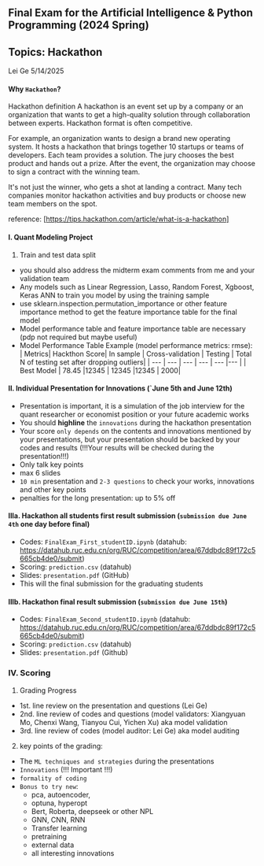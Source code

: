 ## Final Exam for the Artificial Intelligence & Python Programming (2024 Spring)
## Topics: Hackathon
Lei Ge 5/14/2025
#### Why `Hackathon`?

Hackathon definition
A hackathon is an event set up by a company or an organization that wants to get a high-quality solution through collaboration between experts. Hackathon format is often competitive.

For example, an organization wants to design a brand new operating system. It hosts a hackathon that brings together 10 startups or teams of developers.  Each team provides a solution. The jury chooses the best product and hands out a prize.  After the event, the organization may choose to sign a contract with the winning team. 

It's not just the winner, who gets a shot at landing a contract. Many tech companies monitor hackathon activities and buy products or choose new team members on the spot.

reference: [https://tips.hackathon.com/article/what-is-a-hackathon]




#### I.  Quant Modeling Project 

1. Train and test data split 
  - you should also address the midterm exam comments from me and your validation team
  - Any models such as Linear Regression, Lasso, Random Forest, Xgboost, Keras ANN to train you model by using the training sample
  - use sklearn.inspection.permutation_importance or other feature importance method to get the feature importance table for the final model
  - Model performance table and feature importance table are necessary (pdp not required but maybe useful)
- Model Performance Table Example (model performance metrics: rmse):
| Metrics| Hackthon Score| In sample | Cross-validation | Testing | Total N of testing set after dropping outliers|
| --- | --- | --- | --- |  --- |--- |
| Best Model | 78.45 |12345 | 12345 |12345 | 2000|



#### II. Individual Presentation for Innovations (`June 5th and June 12th)

- Presentation is important, it is a simulation of the job interview for the quant researcher or economist position or your future academic works
- You should **highline** the `innovations` during the hackathon presentation 
- Your score `only depends` on the contents and innovations mentioned by your presentations, but your presentation should be backed by your codes and results (!!!Your results will be checked during the presentation!!!)
- Only talk key points
- max 6 slides 
- `10 min` presentation and `2-3 questions` to check your works, innovations and other key points 
- penalties for the long presentation: up to 5% off 



#### IIIa. Hackathon all students first result submission (`submission due June 4th` one day before final)

  - Codes: `FinalExam_First_studentID.ipynb` (datahub: https://datahub.ruc.edu.cn/org/RUC/competition/area/67ddbdc89f172c5665cb4de0/submit)
  - Scoring: `prediction.csv` (datahub)
  - Slides: `presentation.pdf` (GitHub)
  - This will the final submission for the graduating students 



#### IIIb. Hackathon final result submission (`submission due June 15th`)

  - Codes: `FinalExam_Second_studentID.ipynb` (datahub: https://datahub.ruc.edu.cn/org/RUC/competition/area/67ddbdc89f172c5665cb4de0/submit)
  - Scoring: `prediction.csv` (datahub)
  - Slides: `presentation.pdf` (Github)



### IV. Scoring


1. Grading Progress
- 1st. line review on the presentation and questions (Lei Ge) 
- 2nd. line review of codes and questions (model validators: Xiangyuan Mo, Chenxi Wang, Tianyou Cui, Yichen Xu) aka model validation
- 3rd. line review of codes (model auditor: Lei Ge) aka model auditing

2. key points of the grading:

- The `ML techniques and strategies` during the presentations
- `Innovations` (!!! Important !!!)
- `formality of coding`
- `Bonus to try new`:
  - pca, autoencoder, 
  - optuna, hyperopt
  - Bert, Roberta, deepseek or other NPL 
  - GNN, CNN, RNN
  - Transfer learning 
  - pretraining
  - external data 
  - all interesting innovations

   
